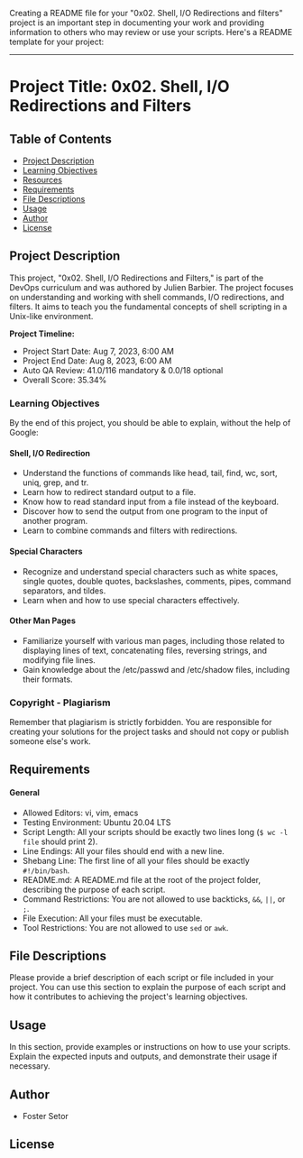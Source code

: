 Creating a README file for your "0x02. Shell, I/O Redirections and filters" project is an important step in documenting your work and providing information to others who may review or use your scripts. Here's a README template for your project:

---

# Project Title: 0x02. Shell, I/O Redirections and Filters

## Table of Contents

- [Project Description](#project-description)
- [Learning Objectives](#learning-objectives)
- [Resources](#resources)
- [Requirements](#requirements)
- [File Descriptions](#file-descriptions)
- [Usage](#usage)
- [Author](#author)
- [License](#license)

## Project Description

This project, "0x02. Shell, I/O Redirections and Filters," is part of the DevOps curriculum and was authored by Julien Barbier. The project focuses on understanding and working with shell commands, I/O redirections, and filters. It aims to teach you the fundamental concepts of shell scripting in a Unix-like environment.

**Project Timeline:**
- Project Start Date: Aug 7, 2023, 6:00 AM
- Project End Date: Aug 8, 2023, 6:00 AM
- Auto QA Review: 41.0/116 mandatory & 0.0/18 optional
- Overall Score: 35.34%

### Learning Objectives

By the end of this project, you should be able to explain, without the help of Google:

#### Shell, I/O Redirection

- Understand the functions of commands like head, tail, find, wc, sort, uniq, grep, and tr.
- Learn how to redirect standard output to a file.
- Know how to read standard input from a file instead of the keyboard.
- Discover how to send the output from one program to the input of another program.
- Learn to combine commands and filters with redirections.

#### Special Characters

- Recognize and understand special characters such as white spaces, single quotes, double quotes, backslashes, comments, pipes, command separators, and tildes.
- Learn when and how to use special characters effectively.

#### Other Man Pages

- Familiarize yourself with various man pages, including those related to displaying lines of text, concatenating files, reversing strings, and modifying file lines.
- Gain knowledge about the /etc/passwd and /etc/shadow files, including their formats.

### Copyright - Plagiarism

Remember that plagiarism is strictly forbidden. You are responsible for creating your solutions for the project tasks and should not copy or publish someone else's work.

## Requirements

#### General

- Allowed Editors: vi, vim, emacs
- Testing Environment: Ubuntu 20.04 LTS
- Script Length: All your scripts should be exactly two lines long (`$ wc -l file` should print 2).
- Line Endings: All your files should end with a new line.
- Shebang Line: The first line of all your files should be exactly `#!/bin/bash`.
- README.md: A README.md file at the root of the project folder, describing the purpose of each script.
- Command Restrictions: You are not allowed to use backticks, `&&`, `||`, or `;`.
- File Execution: All your files must be executable.
- Tool Restrictions: You are not allowed to use `sed` or `awk`.

## File Descriptions

Please provide a brief description of each script or file included in your project. You can use this section to explain the purpose of each script and how it contributes to achieving the project's learning objectives.

## Usage

In this section, provide examples or instructions on how to use your scripts. Explain the expected inputs and outputs, and demonstrate their usage if necessary.

## Author

- Foster Setor

## License

